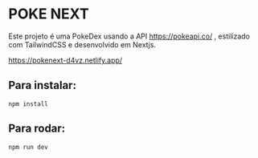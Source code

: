 # POKE NEXT

Este projeto é uma PokeDex usando a  API https://pokeapi.co/ , estilizado com TailwindCSS e desenvolvido em Nextjs.

https://pokenext-d4vz.netlify.app/

## Para instalar:

    npm install

## Para rodar:

    npm run dev
